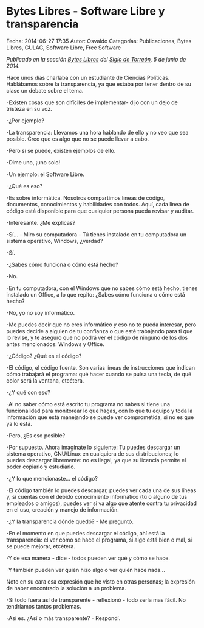 Bytes Libres - Software Libre y transparencia
==================================

Fecha: 2014-06-27 17:35
Autor: Osvaldo
Categorías: Publicaciones, Bytes Libres, GULAG, Software Libre, Free Software

_Publicado en la sección [Bytes Libres](http://gulag.org.mx/revista/2014-05-17-Sobre-Bytes-Libres.html) del [Siglo de Torreón](http://www.elsiglodetorreon.com.mx/noticia/1002479.bytes-libres.html), 5 de junio de 2014._

<!-- break -->

Hace unos días charlaba con un estudiante de Ciencias Políticas. Hablábamos sobre la transparencia, ya que estaba por tener dentro de su clase un debate sobre el tema.

-Existen cosas que son difíciles de implementar- dijo con un dejo de tristeza en su voz.

-¿Por ejemplo?

-La transparencia: Llevamos una hora hablando de ello y no veo que sea posible. Creo que es algo que no se puede llevar a cabo.

-Pero sí se puede, existen ejemplos de ello.

-Dime uno, ¡uno solo!

-Un ejemplo: el Software Libre.

-¿Qué es eso?

-Es sobre informática. Nosotros compartimos líneas de código, documentos, conocimientos y habilidades con todos. Aquí, cada línea de código está disponible para que cualquier persona pueda revisar y auditar.

-Interesante. ¿Me explicas?

-Sí... - Miro su computadora - Tú tienes instalado en tu computadora un sistema operativo, Windows, ¿verdad?

-Sí.

-¿Sabes cómo funciona o cómo está hecho?

-No.

-En tu computadora, con el Windows que no sabes cómo está hecho, tienes instalado un Office, a lo que repito: ¿Sabes cómo funciona o cómo está hecho?

-No, yo no soy informático.

-Me puedes decir que no eres informático y eso no te pueda interesar, pero puedes decirle a alguien de tu confianza o que esté trabajando para ti que lo revise, y te aseguro que no podrá ver el código de ninguno de los dos antes mencionados: Windows y Office.

-¿Código? ¿Qué es el código?

-El código, el código fuente. Son varias líneas de instrucciones que indican cómo trabajará el programa: qué hacer cuando se pulsa una tecla, de qué color será la ventana, etcétera.

-¿Y qué con eso?

-Al no saber cómo está escrito tu programa no sabes si tiene una funcionalidad para monitorear lo que hagas, con lo que tu equipo y toda la información que está manejando se puede ver comprometida, si no es que ya lo está.

-Pero, ¿Es eso posible?

-Por supuesto. Ahora imagínate lo siguiente: Tu puedes descargar un sistema operativo, GNU/Linux en cualquiera de sus distribuciones; lo puedes descargar libremente: no es ilegal, ya que su licencia permite el poder copiarlo y estudiarlo.

-¿Y lo que mencionaste... el código?

-El código también lo puedes descargar, puedes ver cada una de sus líneas y, si cuentas con el debido conocimiento informático (tú o alguno de tus empleados o amigos), puedes ver si va algo que atente contra tu privacidad en el uso, creación y manejo de información.

-¿Y la transparencia dónde quedó? - Me preguntó.

-En el momento en que puedes descargar el código, ahí está la transparencia: el ver cómo se hace el programa, si algo está bien o mal, si se puede mejorar, etcétera.

-Y de esa manera - dice - todos pueden ver qué y cómo se hace.

-Y también pueden ver quién hizo algo o ver quién hace nada...

Noto en su cara esa expresión que he visto en otras personas; la expresión de haber encontrado la solución a un problema.

-Si todo fuera así de transparente - reflexionó - todo sería mas fácil. No tendríamos tantos problemas.

-Así es. ¿Así o más transparente? - Respondí.
